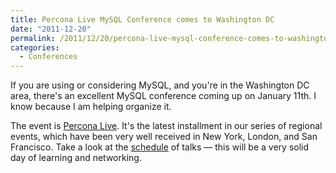 ```yaml
---
title: Percona Live MySQL Conference comes to Washington DC
date: "2011-12-20"
permalink: /2011/12/20/percona-live-mysql-conference-comes-to-washington-dc/
categories:
  - Conferences
---
```

If you are using or considering MySQL, and you're in the Washington DC area, there's an excellent MySQL conference coming up on January 11th. I know because I am helping organize it.

The event is [Percona Live][1]. It's the latest installment in our series of regional events, which have been very well received in New York, London, and San Francisco. Take a look at the [schedule][2] of talks &#8212; this will be a very solid day of learning and networking.

 [1]: http://www.percona.com/live/dc-2012/
 [2]: http://www.percona.com/live/dc-2012/schedule/

